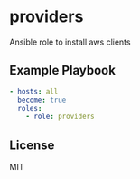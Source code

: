 providers
=========

Ansible role to install aws clients

Example Playbook
----------------

```yaml
- hosts: all
  become: true
  roles:
    - role: providers
```

License
-------

MIT